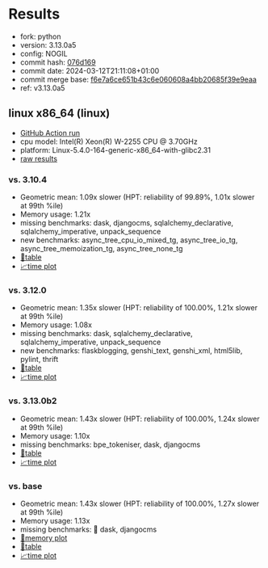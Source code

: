 # Results

- fork: python
- version: 3.13.0a5
- config: NOGIL
- commit hash: [076d169](https://github.com/python/cpython/commit/076d169)
- commit date: 2024-03-12T21:11:08+01:00
- commit merge base: [f6e7a6ce651b43c6e060608a4bb20685f39e9eaa](https://github.com/python/cpython/commit/f6e7a6ce651b43c6e060608a4bb20685f39e9eaa)
- ref: v3.13.0a5

## linux x86_64 (linux)

- [GitHub Action run](https://github.com/faster-cpython/benchmarking/actions/runs/9038496952)
- cpu model: Intel(R) Xeon(R) W-2255 CPU @ 3.70GHz
- platform: Linux-5.4.0-164-generic-x86_64-with-glibc2.31
- [raw results](bm-20240312-linux-x86_64-python-v3.13.0a5-3.13.0a5-076d169.json)

### vs. 3.10.4

- Geometric mean: 1.09x slower (HPT: reliability of 99.89%, 1.01x slower at 99th %ile)
- Memory usage: 1.21x
- missing benchmarks: dask, djangocms, sqlalchemy_declarative, sqlalchemy_imperative, unpack_sequence
- new benchmarks: async_tree_cpu_io_mixed_tg, async_tree_io_tg, async_tree_memoization_tg, async_tree_none_tg
- [📄table](bm-20240312-linux-x86_64-python-v3.13.0a5-3.13.0a5-076d169-vs-3.10.4.md)
- [📈time plot](bm-20240312-linux-x86_64-python-v3.13.0a5-3.13.0a5-076d169-vs-3.10.4.svg)

### vs. 3.12.0

- Geometric mean: 1.35x slower (HPT: reliability of 100.00%, 1.21x slower at 99th %ile)
- Memory usage: 1.08x
- missing benchmarks: dask, sqlalchemy_declarative, sqlalchemy_imperative, unpack_sequence
- new benchmarks: flaskblogging, genshi_text, genshi_xml, html5lib, pylint, thrift
- [📄table](bm-20240312-linux-x86_64-python-v3.13.0a5-3.13.0a5-076d169-vs-3.12.0.md)
- [📈time plot](bm-20240312-linux-x86_64-python-v3.13.0a5-3.13.0a5-076d169-vs-3.12.0.svg)

### vs. 3.13.0b2

- Geometric mean: 1.43x slower (HPT: reliability of 100.00%, 1.24x slower at 99th %ile)
- Memory usage: 1.10x
- missing benchmarks: bpe_tokeniser, dask, djangocms
- [📄table](bm-20240312-linux-x86_64-python-v3.13.0a5-3.13.0a5-076d169-vs-3.13.0b2.md)
- [📈time plot](bm-20240312-linux-x86_64-python-v3.13.0a5-3.13.0a5-076d169-vs-3.13.0b2.svg)

### vs. base

- Geometric mean: 1.43x slower (HPT: reliability of 100.00%, 1.27x slower at 99th %ile)
- Memory usage: 1.13x
- missing benchmarks: 🔴 dask, djangocms
- [🧠memory plot](bm-20240312-linux-x86_64-python-v3.13.0a5-3.13.0a5-076d169-vs-base-mem.svg)
- [📄table](bm-20240312-linux-x86_64-python-v3.13.0a5-3.13.0a5-076d169-vs-base.md)
- [📈time plot](bm-20240312-linux-x86_64-python-v3.13.0a5-3.13.0a5-076d169-vs-base.svg)

